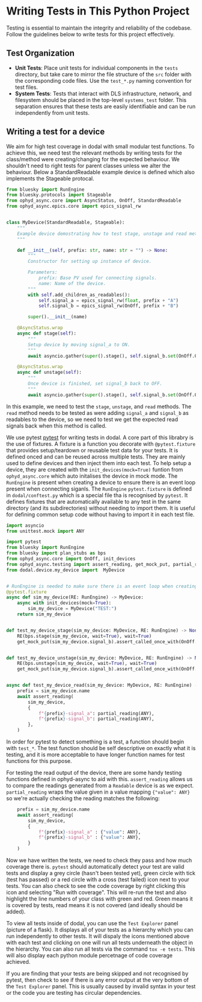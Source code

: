 # Writing Tests in This Python Project

Testing is essential to maintain the integrity and reliability of the codebase. Follow the guidelines below to write tests for this project effectively.

## Test Organization

- **Unit Tests**: Place unit tests for individual components in the `tests` directory, but take care to mirror the file structure of the `src` folder with the corresponding code files. Use the `test_*.py` naming convention for test files.
- **System Tests**: Tests that interact with DLS infrastructure, network, and filesystem should be placed in the top-level `systems_test` folder. This separation ensures that these tests are easily identifiable and can be run independently from unit tests.

## Writing a test for a device
We aim for high test coverage in dodal with small modular test functions. To achieve this, we need test the relevant methods by writing tests for the class/method were creating/changing for the expected behaviour. We shouldn't need to right tests for parent classes unless we alter the behaviour. Below a StandardReadable example device is defined which also implements the Stageable protocal.  

```Python
from bluesky import RunEngine
from bluesky.protocols import Stageable
from ophyd_async.core import AsyncStatus, OnOff, StandardReadable
from ophyd_async.epics.core import epics_signal_rw


class MyDevice(StandardReadable, Stageable):
    """
    Example device demostrating how to test stage, unstage and read methods.
    """

    def __init__(self, prefix: str, name: str = "") -> None:
        """
        Constructor for setting up instance of device.

        Parameters:
            prefix: Base PV used for connecting signals.
            name: Name of the device.
        """
        with self.add_children_as_readables():
            self.signal_a = epics_signal_rw(float, prefix + "A")
            self.signal_b = epics_signal_rw(OnOff, prefix + "B")

        super().__init__(name)

    @AsyncStatus.wrap
    async def stage(self):
        """
        Setup device by moving signal_a to ON.
        """
        await asyncio.gather(super().stage(), self.signal_b.set(OnOff.ON))

    @AsyncStatus.wrap
    async def unstage(self):
        """
        Once device is finished, set signal_b back to OFF.
        """
        await asyncio.gather(super().stage(), self.signal_b.set(OnOff.OFF))
```

In this example, we need to test the `stage`, `unstage`, and `read` methods. The `read` method needs to be tested as were adding `signal_a` and `signal_b` as readables to the device, so we need to test we get the expected read signals back when this method is called.

We use pytest [pytest](https://docs.pytest.org/en/stable/contents.html) for writing tests in dodal. A core part of this librabry is the use of fixtures. A fixture is a function you decorate with `@pytest.fixture` that provides setup/teardown or reusable test data for your tests. It is defined onced and can be reused across multiple tests. They are mainly used to define devices 
and then inject them into each test. To help setup a device, they are created with the `init_devices(mock=True)` funtion from `ophyd_async.core` which auto initalises the device in mock mode. The `RunEngine` is present when creating a device to ensure there is an event loop present when connecting siganls. The `RunEngine` `pytest.fixture` is defined in `dodal/conftest.py` which is a special file tha is recognised by `pytest`. It defines fixtures that are automatically available to any test in the same directory (and its subdirectories) without needing to import them. It is useful for defining common setup code without having to import it in each test file.


```Python
import asyncio
from unittest.mock import ANY

import pytest
from bluesky import RunEngine
from bluesky import plan_stubs as bps
from ophyd_async.core import OnOff, init_devices
from ophyd_async.testing import assert_reading, get_mock_put, partial_reading
from dodal.device.my_device import  MyDevice


# RunEngine is needed to make sure there is an event loop when creating device.
@pytest.fixture
async def sim_my_device(RE: RunEngine) -> MyDevice:
    async with init_devices(mock=True):
        sim_my_device = MyDevice("TEST:")
    return sim_my_device


def test_my_device_stage(sim_my_device: MyDevice, RE: RunEngine) -> None:
    RE(bps.stage(sim_my_device, wait=True), wait=True)
    get_mock_put(sim_my_device.signal_b).assert_called_once_with(OnOff.ON, wait=True)


def test_my_device_unstage(sim_my_device: MyDevice, RE: RunEngine) -> None:
    RE(bps.unstage(sim_my_device, wait=True), wait=True)
    get_mock_put(sim_my_device.signal_b).assert_called_once_with(OnOff.OFF, wait=True)


async def test_my_device_read(sim_my_device: MyDevice, RE: RunEngine) -> None:
    prefix = sim_my_device.name
    await assert_reading(
        sim_my_device,
        {
            f"{prefix}-signal_a": partial_reading(ANY),
            f"{prefix}-signal_b": partial_reading(ANY),
        },
    )

```
In order for pytest to detect something is a test, a function should begin with `test_*`. The test function should be self descriptive on exactly what it is testing, and it is more acceptable to have longer function names for test functions for this purpose.

For testing the read output of the device, there are some handy testing functions defined in ophyd-async to aid with this. `assert_reading` allows us to compare the readings generated from a `Readable` device is as we expect. `partial_reading` wraps the value given in a value mapping `{"value": ANY}` so we're actually checking the reading matches the following:

```Python
    prefix = sim_my_device.name
    await assert_reading(
        sim_my_device,
        {
            f"{prefix}-signal_a" : {"value": ANY},
            f"{prefix}-signal_b" : {"value": ANY},
        }
    )
```

Now we have written the tests, we need to check they pass and how much coverage there is. `pytest` should automatically detect your test are valid tests and display a grey circle (hasn't been tested yet), green circle with tick (test has passed) or a red circle with a cross (test failed) icon next to your tests. You can also check to see the code coverage by right clicking this icon and selecting "Run with coverage". This will re-run the test and also highlight the line numbers of your class with green and red. Green means it is covered by tests, read means it is not covered (and ideally should be added).

To view all tests inside of dodal, you can use the `Test Explorer` panel (picture of a flask). It displays all of your tests as a hierarchy which you can run independently to other tests. It will dispaly the icons mentioned above with each test and clicking on one will run all tests underneath the object in the hierarchy. You can also run all tests via the command `tox -e tests`. This will also display each python module percetnage of code coverage achieved.

If you are finding that your tests are being skipped and not recognised by pytest, then check to see if there is any error output at the very bottom of the `Test Explorer` panel. This is usually caused by invalid syntax in your test or the code you are testing has circular dependencies. 
